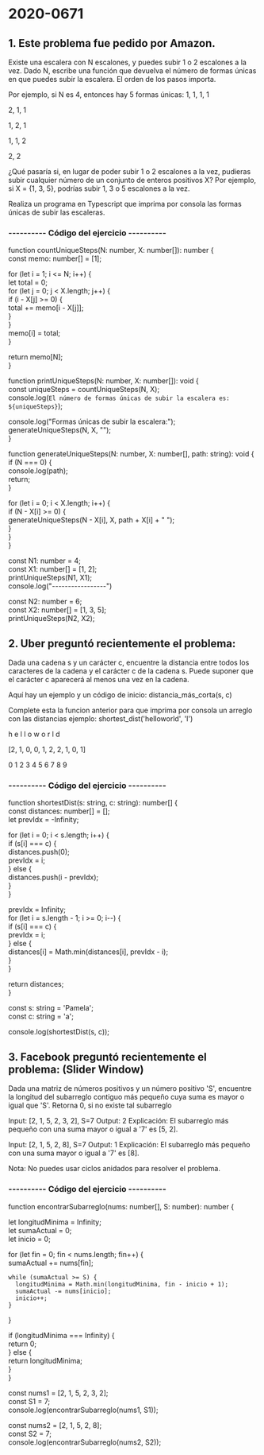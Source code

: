 # 2020-0671 

## 1. Este problema fue pedido por Amazon.
Existe una escalera con N escalones, y puedes subir 1 o 2 escalones a la vez. Dado N, escribe una función que devuelva el número de formas únicas en que puedes subir la escalera. El orden de los pasos importa.

Por ejemplo, si N es 4, entonces hay 5 formas únicas:
1, 1, 1, 1

2, 1, 1

1, 2, 1

1, 1, 2

2, 2

¿Qué pasaría si, en lugar de poder subir 1 o 2 escalones a la vez, pudieras subir cualquier número de un conjunto de enteros positivos X? Por ejemplo, si X = {1, 3, 5}, podrías subir 1, 3 o 5 escalones a la vez.

Realiza un programa en Typescript que imprima por consola las formas únicas de subir las escaleras.

### ---------- Código del ejercicio ----------

function countUniqueSteps(N: number, X: number[]): number {                                    
  const memo: number[] = [1];

  for (let i = 1; i <= N; i++) {                                                                
    let total = 0;                                                                              
    for (let j = 0; j < X.length; j++) {                                                          
      if (i - X[j] >= 0) {                                                                      
        total += memo[i - X[j]];                                                                   
        }                                                                                          
      }                                                                                      
    memo[i] = total;                                                                               
  }

  return memo[N];                                                                                  
}

function printUniqueSteps(N: number, X: number[]): void {                                      
  const uniqueSteps = countUniqueSteps(N, X);                                         
  console.log(`El número de formas únicas de subir la escalera es: ${uniqueSteps}`);

  console.log("Formas únicas de subir la escalera:");                         
  generateUniqueSteps(N, X, "");                                                                   
}

function generateUniqueSteps(N: number, X: number[], path: string): void {                        
  if (N === 0) {                                                                   
    console.log(path);                                                                        
    return;                                                                                        
}

  for (let i = 0; i < X.length; i++) {                                                            
    if (N - X[i] >= 0) {                                                        
      generateUniqueSteps(N - X[i], X, path + X[i] + " ");                                         
    }                                                                                              
  }                                                                                                
}

const N1: number = 4;                                                                         
const X1: number[] = [1, 2];                                                      
printUniqueSteps(N1, X1);                                                                
console.log("-----------------")

const N2: number = 6;                                                                          
const X2: number[] = [1, 3, 5];                                                  
printUniqueSteps(N2, X2);




## 2. Uber preguntó recientemente el problema:
Dada una cadena s y un carácter c, encuentre la distancia entre todos los caracteres de la cadena y el carácter c de la cadena s. Puede suponer que el carácter c aparecerá al menos una vez en la cadena.

Aquí hay un ejemplo y un código de inicio:
distancia_más_corta(s, c)

Complete esta la funcion anterior para que imprima por consola un arreglo con las distancias ejemplo:
shortest_dist('helloworld', 'l')

h e l l o w o r l d

[2, 1, 0, 0, 1, 2, 2, 1, 0, 1]

0 1 2 3 4 5 6 7 8 9

### ---------- Código del ejercicio ----------

function shortestDist(s: string, c: string): number[] {                                                                                                                
  const distances: number[] = [];                                                                                                                                          
  let prevIdx = -Infinity;

  for (let i = 0; i < s.length; i++) {                                                           
    if (s[i] === c) {                                                                        
      distances.push(0);                                                                    
      prevIdx = i;                                                                                
      } else {                                                                        
      distances.push(i - prevIdx);                                                                
      }                                                                                            
}

  prevIdx = Infinity;                                                                            
  for (let i = s.length - 1; i >= 0; i--) {                                                      
  if (s[i] === c) {                                                                          
    prevIdx = i;                                                                                  
  } else {                                                                              
    distances[i] = Math.min(distances[i], prevIdx - i);                                            
  }                                                                                                
}

  return distances;                                                                                
}

const s: string = 'Pamela';                                                                    
const c: string = 'a';

console.log(shortestDist(s, c)); 




## 3. Facebook preguntó recientemente el problema: (Slider Window)
Dada una matriz de números positivos y un número positivo 'S', encuentre la longitud del subarreglo contiguo más pequeño cuya suma es mayor o igual que 'S'. Retorna 0, si no existe tal subarreglo

Input: [2, 1, 5, 2, 3, 2], S=7
Output: 2
Explicación: El subarreglo más pequeño con una suma mayor o igual a '7' es [5, 2].

Input: [2, 1, 5, 2, 8], S=7
Output: 1
Explicación: El subarreglo más pequeño con una suma mayor o igual a '7' es [8].

Nota: No puedes usar ciclos anidados para resolver el problema.

### ---------- Código del ejercicio ----------

function encontrarSubarreglo(nums: number[], S: number): number {
  
  let longitudMinima = Infinity;                                                                                                                                        
  let sumaActual = 0;                                                                                                                                                     
  let inicio = 0;

  for (let fin = 0; fin < nums.length; fin++) {                                              
    sumaActual += nums[fin];

    while (sumaActual >= S) {
      longitudMinima = Math.min(longitudMinima, fin - inicio + 1); 
      sumaActual -= nums[inicio]; 
      inicio++; 
    }
  }

  if (longitudMinima === Infinity) {                                                         
  return 0;                                                                                   
  } else {                                                                                   
  return longitudMinima;                                                                           
  }                                                                                                
}

const nums1 = [2, 1, 5, 2, 3, 2];                                                                
const S1 = 7;                                                                                    
console.log(encontrarSubarreglo(nums1, S1));


const nums2 = [2, 1, 5, 2, 8];                                                                     
const S2 = 7;                                                            
console.log(encontrarSubarreglo(nums2, S2)); 
